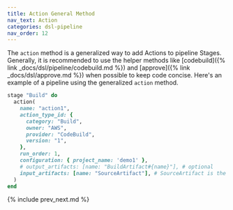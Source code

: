 ```yaml
---
title: Action General Method
nav_text: Action
categories: dsl-pipeline
nav_order: 12
---
```


The `action` method is a generalized way to add Actions to pipeline Stages. Generally, it is recommended to use the helper methods like [codebuild]({% link _docs/dsl/pipeline/codebuild.md %}) and [approve]({% link _docs/dsl/approve.md %}) when possible to keep code concise.  Here's an example of a pipeline using the generalized `action` method.

```ruby
stage "Build" do
  action(
    name: "action1",
    action_type_id: {
      category: "Build",
      owner: "AWS",
      provider: "CodeBuild",
      version: "1",
    },
    run_order: 1,
    configuration: { project_name: 'demo1' },
    # output_artifacts: [name: "BuildArtifact#{name}"], # optional
    input_artifacts: [name: "SourceArtifact"], # SourceArtifact is the default primary source
  )
end
```

{% include prev_next.md %}
